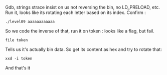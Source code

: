 Gdb, strings strace insist on us not reversing the bin, no LD_PRELOAD, etc.
Run it, looks like its rotating each letter based on its index. Confirm :
```
./level09 aaaaaaaaaaaa
```

So we code the inverse of that, run it on token : looks like a flag, but fail.
```
file token
```
Tells us it's actually bin data.
So get its content as hex and try to rotate that:
```
xxd -i token
```
And that's it
